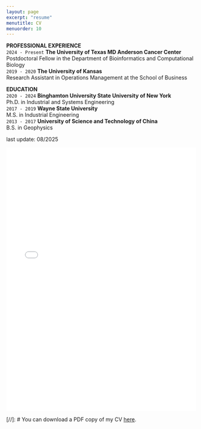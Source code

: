 ```yaml
---
layout: page
excerpt: "resume"
menutitle: CV
menuorder: 10
---
```


__PROFESSIONAL EXPERIENCE__ \
`2024 - Present`
__The University of Texas MD Anderson Cancer Center__ \
Postdoctoral Fellow in the Department of Bioinformatics and Computational Biology \
`2019 - 2020`
__The University of Kansas__ \
Research Assistant in Operations Management at the School of Business

__EDUCATION__ \
`2020 - 2024`
__Binghamton University State University of New York__ \
Ph.D. in Industrial and Systems Engineering  
`2017 - 2019`
__Wayne State University__ \
M.S. in Industrial Engineering \
`2013 - 2017`
__University of Science and Technology of China__ \
B.S. in Geophysics

last update: 08/2025
<iframe src="/files/CV_Yu_Ding_09_2024.pdf" width="100%" height="700" frameborder="no" border="0" marginwidth="0" marginheight="0"></iframe>

[//]: # You can download a PDF copy of my CV [here](/files/CV_Yu_Ding_09_2024.pdf).

